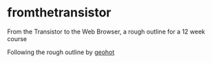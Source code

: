 # fromthetransistor
From the Transistor to the Web Browser, a rough outline for a 12 week course

Following the rough outline by [geohot](https://github.com/geohot/fromthetransistor)
